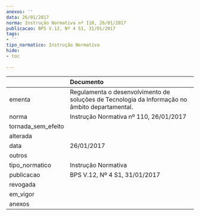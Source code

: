 ```yaml
---
anexos: ''
data: 26/01/2017
norma: Instrução Normativa nº 110, 26/01/2017
publicacao: BPS V.12, Nº 4 S1, 31/01/2017
tags:
- ''
tipo_normatico: Instrução Normativa
hide: 
- toc 
 
---
```


|                    | Documento                                                                                      |
|:-------------------|:-----------------------------------------------------------------------------------------------|
| ementa             | Regulamenta o desenvolvimento de soluções de Tecnologia da Informação no âmbito departamental. |
| norma              | Instrução Normativa nº 110, 26/01/2017                                                         |
| tornada_sem_efeito |                                                                                                |
| alterada           |                                                                                                |
| data               | 26/01/2017                                                                                     |
| outros             |                                                                                                |
| tipo_normatico     | Instrução Normativa                                                                            |
| publicacao         | BPS V.12, Nº 4 S1, 31/01/2017                                                                  |
| revogada           |                                                                                                |
| em_vigor           |                                                                                                |
| anexos             |                                                                                                |